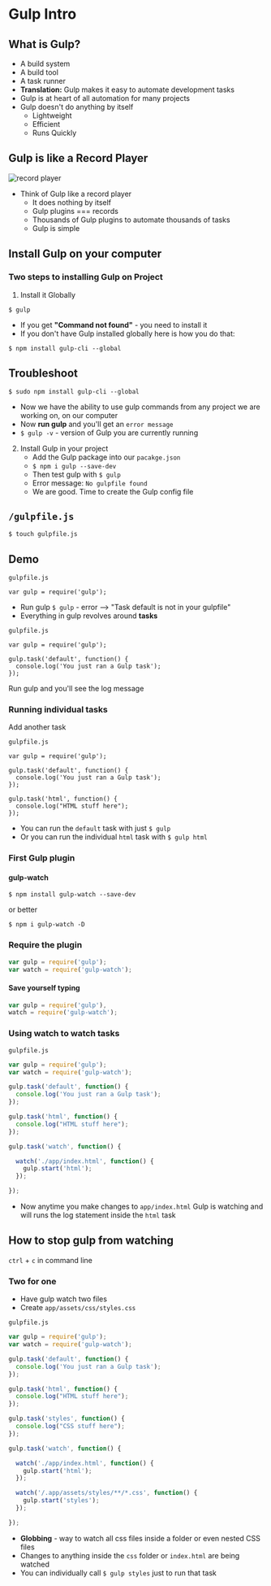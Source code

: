 # Gulp Intro
## What is Gulp?
* A build system
* A build tool
* A task runner
* **Translation:** Gulp makes it easy to automate development tasks
* Gulp is at heart of all automation for many projects
* Gulp doesn't do anything by itself
    - Lightweight
    - Efficient
    - Runs Quickly

## Gulp is like a Record Player

![record player](https://i.imgur.com/eXX2iSm.png)

* Think of Gulp like a record player
    - It does nothing by itself
    - Gulp plugins === records
    - Thousands of Gulp plugins to automate thousands of tasks
    - Gulp is simple

## Install Gulp on your computer
### Two steps to installing Gulp on Project
1. Install it Globally

`$ gulp`

* If you get **"Command not found"** - you need to install it
* If you don't have Gulp installed globally here is how you do that:

`$ npm install gulp-cli --global`

## Troubleshoot
`$ sudo npm install gulp-cli --global`

* Now we have the ability to use gulp commands from any project we are working on, on our computer
* Now **run gulp** and you'll get an `error message`
* `$ gulp -v` - version of Gulp you are currently running

2. Install Gulp in your project
    * Add the Gulp package into our `pacakge.json`
    * `$ npm i gulp --save-dev`
    * Then test gulp with `$ gulp`
    * Error message: `No gulpfile found`
    * We are good. Time to create the Gulp config file

## `/gulpfile.js`

`$ touch gulpfile.js`

## Demo
`gulpfile.js`

```
var gulp = require('gulp');
```

* Run gulp `$ gulp` - error --> "Task default is not in your gulpfile"
* Everything in gulp revolves around **tasks**

`gulpfile.js`

```
var gulp = require('gulp');

gulp.task('default', function() {
  console.log('You just ran a Gulp task');
});
```

Run gulp and you'll see the log message

### Running individual tasks
Add another task

`gulpfile.js`

```
var gulp = require('gulp');

gulp.task('default', function() {
  console.log('You just ran a Gulp task');
});

gulp.task('html', function() {
  console.log("HTML stuff here");
});
```

* You can run the `default` task with just `$ gulp`
* Or you can run the individual `html` task with `$ gulp html`

### First Gulp plugin
#### gulp-watch

`$ npm install gulp-watch --save-dev`

or better

`$ npm i gulp-watch -D`

### Require the plugin
```js
var gulp = require('gulp');
var watch = require('gulp-watch');
```

#### Save yourself typing
```js
var gulp = require('gulp'),
watch = require('gulp-watch');
```

### Using watch to watch tasks
`gulpfile.js`

```js
var gulp = require('gulp');
var watch = require('gulp-watch');

gulp.task('default', function() {
  console.log('You just ran a Gulp task');
});

gulp.task('html', function() {
  console.log("HTML stuff here");
});

gulp.task('watch', function() {

  watch('./app/index.html', function() {
    gulp.start('html');
  });

});
```

* Now anytime you make changes to `app/index.html` Gulp is watching and will runs the log statement inside the `html` task

## How to stop gulp from watching
`ctrl` + `c` in command line

### Two for one
* Have gulp watch two files
* Create `app/assets/css/styles.css`

`gulpfile.js`

```js
var gulp = require('gulp');
var watch = require('gulp-watch');

gulp.task('default', function() {
  console.log('You just ran a Gulp task');
});

gulp.task('html', function() {
  console.log("HTML stuff here");
});

gulp.task('styles', function() {
  console.log("CSS stuff here");
});

gulp.task('watch', function() {

  watch('./app/index.html', function() {
    gulp.start('html');
  });

  watch('/.app/assets/styles/**/*.css', function() {
    gulp.start('styles');
  });

});
```

* **Globbing** - way to watch all css files inside a folder or even nested CSS files
* Changes to anything inside the `css` folder or `index.html` are being watched
* You can individually call `$ gulp styles` just to run that task

